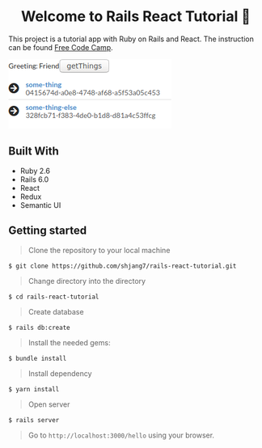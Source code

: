 <h1 align="center">Welcome to Rails React Tutorial 👋</h1>

This project is a tutorial app with Ruby on Rails and React.
The instruction can be found [Free Code Camp](https://www.freecodecamp.org/news/how-to-create-a-rails-project-with-a-react-and-redux-front-end-8b01e17a1db/).

![](./public/screenshot.png)

## Built With

- Ruby 2.6
- Rails 6.0
- React
- Redux
- Semantic UI

## Getting started

> Clone the repository to your local machine

```
$ git clone https://github.com/shjang7/rails-react-tutorial.git
```

> Change directory into the directory

```
$ cd rails-react-tutorial
```

> Create database

```
$ rails db:create
```

> Install the needed gems:

```
$ bundle install
```

> Install dependency

```
$ yarn install
```

> Open server

```
$ rails server
```

> Go to `http://localhost:3000/hello` using your browser.
